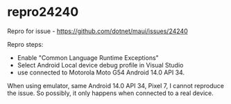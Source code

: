# repro24240
Repro for issue - https://github.com/dotnet/maui/issues/24240

Repro steps:
- Enable "Common Language Runtime Exceptions"
- Select Android Local device debug profile in Visual Studio 
- use connected to Motorola Moto G54 Android 14.0 API 34.


When using emulator, same Android 14.0 API 34, Pixel 7, I cannot reproduce the issue. So possibly, it only happens when connected to a real device.
